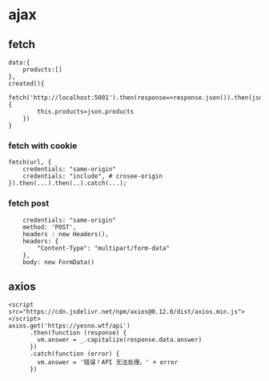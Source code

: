 # ajax

## fetch

    data:{
        products:[]
    },
    created(){
        fetch('http://localhost:5001').then(response=>response.json()).then(json=>{
            this.products=json.products
        })
    }

### fetch with cookie

    fetch(url, {
        credentials: "same-origin"
        credentials: "include", # crosee-origin
    }).then(...).then(..).catch(...);

### fetch post

        credentials: "same-origin"
        method: 'POST',
        headers : new Headers(),
        headers: {
            "Content-Type": "multipart/form-data"
        },
        body: new FormData()

## axios
    <script src="https://cdn.jsdelivr.net/npm/axios@0.12.0/dist/axios.min.js"></script>
    axios.get('https://yesno.wtf/api')
          .then(function (response) {
            vm.answer = _.capitalize(response.data.answer)
          })
          .catch(function (error) {
            vm.answer = '错误！API 无法处理。' + error
          })